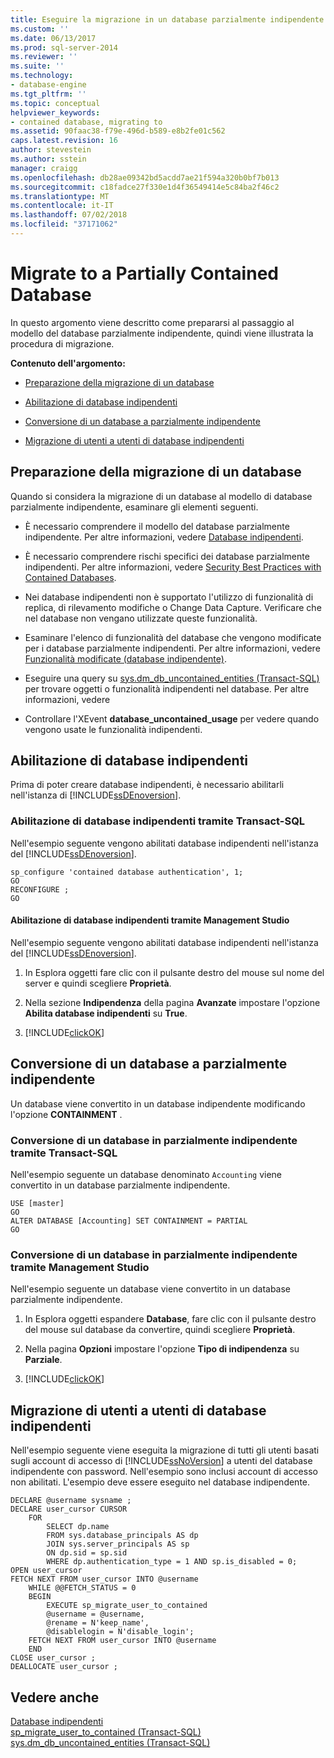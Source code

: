 ```yaml
---
title: Eseguire la migrazione in un database parzialmente indipendente | Microsoft Docs
ms.custom: ''
ms.date: 06/13/2017
ms.prod: sql-server-2014
ms.reviewer: ''
ms.suite: ''
ms.technology:
- database-engine
ms.tgt_pltfrm: ''
ms.topic: conceptual
helpviewer_keywords:
- contained database, migrating to
ms.assetid: 90faac38-f79e-496d-b589-e8b2fe01c562
caps.latest.revision: 16
author: stevestein
ms.author: sstein
manager: craigg
ms.openlocfilehash: db28ae09342bd5acdd7ae21f594a320b0bf7b013
ms.sourcegitcommit: c18fadce27f330e1d4f36549414e5c84ba2f46c2
ms.translationtype: MT
ms.contentlocale: it-IT
ms.lasthandoff: 07/02/2018
ms.locfileid: "37171062"
---
```

# <a name="migrate-to-a-partially-contained-database"></a>Migrate to a Partially Contained Database
  In questo argomento viene descritto come prepararsi al passaggio al modello del database parzialmente indipendente, quindi viene illustrata la procedura di migrazione.  
  
 **Contenuto dell'argomento:**  
  
-   [Preparazione della migrazione di un database](#prepare)  
  
-   [Abilitazione di database indipendenti](#enable)  
  
-   [Conversione di un database a parzialmente indipendente](#convert)  
  
-   [Migrazione di utenti a utenti di database indipendenti](#users)  
  
##  <a name="prepare"></a> Preparazione della migrazione di un database  
 Quando si considera la migrazione di un database al modello di database parzialmente indipendente, esaminare gli elementi seguenti.  
  
-   È necessario comprendere il modello del database parzialmente indipendente. Per altre informazioni, vedere [Database indipendenti](contained-databases.md).  
  
-   È necessario comprendere rischi specifici dei database parzialmente indipendenti. Per altre informazioni, vedere [Security Best Practices with Contained Databases](security-best-practices-with-contained-databases.md).  
  
-   Nei database indipendenti non è supportato l'utilizzo di funzionalità di replica, di rilevamento modifiche o Change Data Capture. Verificare che nel database non vengano utilizzate queste funzionalità.  
  
-   Esaminare l'elenco di funzionalità del database che vengono modificate per i database parzialmente indipendenti. Per altre informazioni, vedere [Funzionalità modificate &#40;database indipendente&#41;](modified-features-contained-database.md).  
  
-   Eseguire una query su [sys.dm_db_uncontained_entities &#40;Transact-SQL&#41;](/sql/relational-databases/system-dynamic-management-views/sys-dm-db-uncontained-entities-transact-sql) per trovare oggetti o funzionalità indipendenti nel database. Per altre informazioni, vedere  
  
-   Controllare l'XEvent **database_uncontained_usage** per vedere quando vengono usate le funzionalità indipendenti.  
  
##  <a name="enable"></a> Abilitazione di database indipendenti  
 Prima di poter creare database indipendenti, è necessario abilitarli nell'istanza di [!INCLUDE[ssDEnoversion](../../includes/ssdenoversion-md.md)].  
  
### <a name="enabling-contained-databases-using-transact-sql"></a>Abilitazione di database indipendenti tramite Transact-SQL  
 Nell'esempio seguente vengono abilitati database indipendenti nell'istanza del [!INCLUDE[ssDEnoversion](../../includes/ssdenoversion-md.md)].  
  
```tsql  
sp_configure 'contained database authentication', 1;  
GO  
RECONFIGURE ;  
GO  
```  
  
#### <a name="enabling-contained-databases-using-management-studio"></a>Abilitazione di database indipendenti tramite Management Studio  
 Nell'esempio seguente vengono abilitati database indipendenti nell'istanza del [!INCLUDE[ssDEnoversion](../../includes/ssdenoversion-md.md)].  
  
1.  In Esplora oggetti fare clic con il pulsante destro del mouse sul nome del server e quindi scegliere **Proprietà**.  
  
2.  Nella sezione **Indipendenza** della pagina **Avanzate** impostare l'opzione **Abilita database indipendenti** su **True**.  
  
3.  [!INCLUDE[clickOK](../../../includes/clickok-md.md)]  
  
##  <a name="convert"></a> Conversione di un database a parzialmente indipendente  
 Un database viene convertito in un database indipendente modificando l'opzione **CONTAINMENT** .  
  
### <a name="converting-a-database-to-partially-contained-using-transact-sql"></a>Conversione di un database in parzialmente indipendente tramite Transact-SQL  
 Nell'esempio seguente un database denominato `Accounting` viene convertito in un database parzialmente indipendente.  
  
```tsql  
USE [master]  
GO  
ALTER DATABASE [Accounting] SET CONTAINMENT = PARTIAL  
GO  
```  
  
### <a name="converting-a-database-to-partially-contained-using-management-studio"></a>Conversione di un database in parzialmente indipendente tramite Management Studio  
 Nell'esempio seguente un database viene convertito in un database parzialmente indipendente.  
  
1.  In Esplora oggetti espandere **Database**, fare clic con il pulsante destro del mouse sul database da convertire, quindi scegliere **Proprietà**.  
  
2.  Nella pagina **Opzioni** impostare l'opzione **Tipo di indipendenza** su **Parziale**.  
  
3.  [!INCLUDE[clickOK](../../../includes/clickok-md.md)]  
  
##  <a name="users"></a> Migrazione di utenti a utenti di database indipendenti  
 Nell'esempio seguente viene eseguita la migrazione di tutti gli utenti basati sugli account di accesso di [!INCLUDE[ssNoVersion](../../includes/ssnoversion-md.md)] a utenti del database indipendente con password. Nell'esempio sono inclusi account di accesso non abilitati. L'esempio deve essere eseguito nel database indipendente.  
  
```tsql  
DECLARE @username sysname ;  
DECLARE user_cursor CURSOR  
    FOR   
        SELECT dp.name   
        FROM sys.database_principals AS dp  
        JOIN sys.server_principals AS sp   
        ON dp.sid = sp.sid  
        WHERE dp.authentication_type = 1 AND sp.is_disabled = 0;  
OPEN user_cursor  
FETCH NEXT FROM user_cursor INTO @username  
    WHILE @@FETCH_STATUS = 0  
    BEGIN  
        EXECUTE sp_migrate_user_to_contained   
        @username = @username,  
        @rename = N'keep_name',  
        @disablelogin = N'disable_login';  
    FETCH NEXT FROM user_cursor INTO @username  
    END  
CLOSE user_cursor ;  
DEALLOCATE user_cursor ;  
```  
  
## <a name="see-also"></a>Vedere anche  
 [Database indipendenti](contained-databases.md)   
 [sp_migrate_user_to_contained &#40;Transact-SQL&#41;](/sql/relational-databases/system-stored-procedures/sp-migrate-user-to-contained-transact-sql)   
 [sys.dm_db_uncontained_entities &#40;Transact-SQL&#41;](/sql/relational-databases/system-dynamic-management-views/sys-dm-db-uncontained-entities-transact-sql)  
  
  
